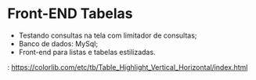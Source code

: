# Front-END Tabelas
- Testando consultas na tela com limitador de consultas;
- Banco de dados: MySql; 
- Front-end para listas e tabelas estilizadas. 

: https://colorlib.com/etc/tb/Table_Highlight_Vertical_Horizontal/index.html

